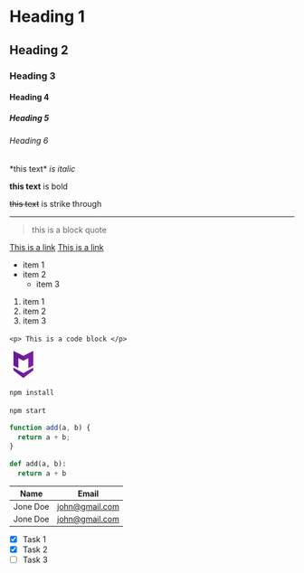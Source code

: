 <!-- Heading -->

# Heading 1

## Heading 2

### Heading 3

#### Heading 4

##### Heading 5

###### Heading 6

<!-- italics -->

\*this text\* _is italic_

<!-- Strong -->

**this text** is bold

<!-- strike through -->

~~this text~~ is strike through

<!-- Horizontal Rule -->

---

<!-- Block Quote -->

> this is a block quote

<!-- Link -->

[This is a link](http://example.com)
[This is a link](http://example.com "title")

<!-- unordered list -->

- item 1
- item 2
  - item 3

<!-- ordered list -->

1. item 1
1. item 2
1. item 3

<!-- Inline Code Blocks -->

`<p> This is a code block </p>`

<!-- Image -->

![MarkDown Logo](https://raw.githubusercontent.com/adam-p/markdown-here/master/src/common/images/icon48.png "Markdown Logo")

<!-- Github Markdown -->

<!-- code Blocks -->

```
npm install

npm start
```

```javascript
function add(a, b) {
  return a + b;
}
```

```python
def add(a, b):
  return a + b
```

<!-- tables -->

| Name     | Email          |
| -------- | -------------- |
| Jone Doe | john@gmail.com |
| Jone Doe | john@gmail.com |

<!-- Task List -->

- [x] Task 1
- [x] Task 2
- [ ] Task 3
